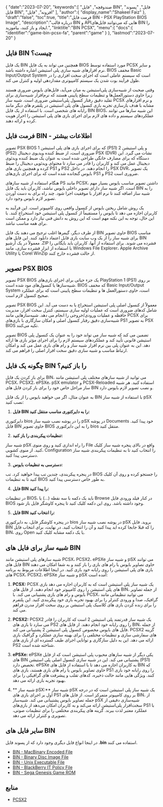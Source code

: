 {
   "date":"2023-07-20",
   "keywords":[
"صندوقچه",
"فایل BIN",
"فایل",
"پسوند فایل BIN",
"افزونه",
"فایل"
],
   "author":{
      "display_name":"Shakeel Faiz"
},
   "draft":"false",
   "toc":true,
   "title":"فرمت فایل BIN - PSX PlayStation BIOS Image",
   "description":"درباره قالب BIN و APIهایی که می‌توانند فایل‌های BIN را ایجاد و باز کنند، بیاموزید.",
   "linktitle":"BIN PCSX",
   "menu":{
      "docs":{
         "identifier":"game-bin-pcsx-fa",
         "parent":"game"
}
},
   "lastmod":"2023-07-20"
}

## فایل BIN چیست؟

یک فایل BIN همچنین می تواند به یک فایل BIOS مورد استفاده توسط PCSX و سایر نرم افزارهای شبیه سازی پلی استیشن اشاره داشته باشد. BIOS مخفف Basic Input/Output System است که سیستم عاملی است که اجزای سخت افزاری را در طول فرآیند بوت شدن یک سیستم کامپیوتری مقداردهی اولیه و کنترل می کند.

وقتی صحبت از شبیه‌سازی پلی‌استیشن به میان می‌آید، فایل‌های بایوس ضروری هستند زیرا حاوی دستورالعمل‌ها و تنظیمات سطح پایینی هستند که نرم‌افزار شبیه‌سازی برای تقلید دقیق رفتار کنسول پلی‌استیشن ضروری است. شبیه ساز PCSX و نرم افزارهای مشابه با هدف بازسازی تجربه بازی کنسول های پلی استیشن در پلتفرم های دیگر مانند رایانه های شخصی است. با استفاده از یک فایل BIN BIOS، این شبیه سازها می توانند عملکردهای سیستم و داده های لازم برای اجرای بازی های پلی استیشن را احراز هویت کرده و ارائه دهند.

## فرمت فایل BIN - اطلاعات بیشتر 

تصویر PSX BIOS که برای اجرای بازی های پلی استیشن 1 (PS1) و پلی استیشن 2 (PS2) ضروری است، از ضبط کننده ویدیوی دیجیتال PSX (DVR) نشات می گیرد. این دستگاه که برای مصارف خانگی طراحی شده است به عنوان یک ضبط کننده ویدئوی دیجیتال عمل می کند و کاربران را قادر می سازد تا محتوای ویدئویی دیجیتال را ضبط کرده و همچنین بازی های PS1 و PS2 را انجام دهند. در داخل PSX DVR، یک تصویر بایوس گنجانده شده است که برای اجرای بازی‌های PS1 و PS2 ضروری است.

هنگام استفاده از شبیه سازهای PS مانند PCSX، داشتن تصویر مناسب بایوس بسیار مهم است. اگر شبیه ساز دارای تصویر داخلی بایوس نباشد، کاربران باید یک فایل BIN را به شبیه ساز اضافه کنند تا نرم افزار با موفقیت اجرا شود. چند راه برای به دست آوردن تصویر لازم بایوس وجود دارد.

یک روش شامل ریختن بایوس از کنسول واقعی روی کامپیوتر است. این فرآیند به کاربران اجازه می دهد تا بایوس را مستقیماً از کنسول پلی استیشن خود استخراج کنند. با این حال، توجه به این نکته مهم است که این روش به دانش فنی نیاز دارد و ممکن است برای همه مناسب نباشد.

از طرف دیگر، گیمرها اغلب ترجیح می دهند یک فایل BIN حاوی تصویر BIOS مناسب برای شبیه ساز را از یک وب سایت بازی قابل اعتماد دانلود کنند. این فایل های BIN معمولاً در یک آرشیو .ZIP فشرده می شوند. برای استفاده از آنها، کاربران باید بایگانی را با استفاده از ابزار فشرده سازی، مانند Windows File Explorer، Apple Archive Utility یا Corel WinZip از حالت فشرده خارج کنند.

## تصویر PSX BIOS

تصویر PSX BIOS یک جزء حیاتی برای اجرای بازی‌های PlayStation 1 (PS1) بر روی شبیه‌سازها یا کنسول‌های مود شده است. BIOS که مخفف Basic Input/Output System است، حاوی دستورالعمل ها و تنظیمات سطح پایینی است که برای عملکرد صحیح کنسول لازم است.

تصویر PSX BIOS معمولاً از کنسول اصلی پلی استیشن استخراج یا به دست می آید. این شامل کدهای ضروری است که عملیات اولیه سازی سیستم، کنترل سخت افزار، مدیریت حافظه و عملیات ورودی/خروجی را انجام می دهد. شبیه‌سازهایی مانند PCSX برای شبیه‌سازی دقیق رفتار کنسول اصلی و امکان سازگاری با بازی‌های PS1 به تصویر PSX BIOS تکیه می‌کنند.

تصویر BIOS تضمین می کند که شبیه ساز می تواند خود را به عنوان یک کنسول پلی استیشن قانونی تأیید کند و عملکردهای سیستم لازم را برای اجرای مؤثر بازی ها ارائه دهد. این به عنوان پلی بین نرم افزار شبیه ساز و رام های بازی عمل می کند و امکان ارتباط مناسب و شبیه سازی دقیق سخت افزار اصلی را فراهم می کند.

## چگونه یک فایل BIN را باز کنیم؟

برای باز کردن یک فایل BIN، می توانید از شبیه سازهای مختلف پلی استیشن مانند PCSX، PCSX2، ePSXe، pSX emulator و PCSX-Reloaded استفاده کنید. هر شبیه ساز مراحل خاص خود را برای باز کردن فایل های BIN و نصب تصویر لازم بایوس دارد.

به عنوان مثال، اگر می خواهید بایوس را از یک فایل BIN با استفاده از شبیه ساز pSX نصب کنید:

1. **فایل BIN را به دایرکتوری مناسب منتقل کنید:**

دایرکتوری bios را در پوشه نصب شبیه ساز pSX در پوشه Documents خود پیدا کنید. فایل BIN حاوی تصویر BIOS را به این دایرکتوری bios منتقل کنید.

2. **تنظیمات پیکربندی را باز کنید:**

شبیه ساز pSX را راه اندازی کنید و روی منوی File واقع در بالای پنجره شبیه ساز کلیک کنید. از منوی کشویی، Configuration را انتخاب کنید تا به تنظیمات پیکربندی شبیه ساز دسترسی پیدا کنید.

3. **دسترسی به تنظیمات بایوس:**

در پنجره پیکربندی، چندین تب پیدا خواهید کرد. تب BIOS را جستجو کرده و روی آن کلیک کنید تا به تنظیمات BIOS به طور خاص دسترسی پیدا کنید.

4. **فایل BIN را پیدا کنید:**

در تنظیمات BIOS، باید یک دکمه با سه نقطه (...) یا Browse در کنار فیلد ورودی فایل BIOS وجود داشته باشد. روی این دکمه کلیک کنید تا پنجره کاوشگر فایل باز شود.

5. **فایل BIN را انتخاب کنید:**

در پنجره کاوشگر فایل، به دایرکتوری bios در پوشه نصب شبیه ساز pSX بروید. فایل BIN را که قبلا جابجا کرده اید پیدا کنید و آن را انتخاب کنید. در نهایت، برای انتخاب فایل BIN، روی Open یا یک دکمه مشابه کلیک کنید.

## شبیه ساز برای فایل های BIN

شبیه سازهای پلی استیشن مانند PCSX، PCSX2، ePSXe و شبیه ساز pSX می توانند فایل های BIN حاوی تصاویر بایوس یا رام های بازی را باز کنند و به شما امکان می دهند بازی های پلی استیشن را روی رایانه خود بازی کنید. در اینجا اطلاعات مربوط به برنامه های PCSX، PCSX2، ePSXe و شبیه ساز pSX آمده است:

1. **PCSX:** PCSX یک شبیه ساز پلی استیشن است که به کاربران اجازه می دهد بازی های پلی استیشن را روی کامپیوتر خود انجام دهند. از فایل های BIN، از جمله تصاویر بایوس و رام های بازی پشتیبانی می کند. با PCSX، می توانید تنظیماتی مانند گرافیک، صدا و ورودی کنترلر را برای بهبود تجربه بازی خود پیکربندی کنید. این پلتفرم را برای زنده کردن بازی های کلاسیک پلی استیشن بر روی سخت افزار مدرن فراهم می کند.

2. **PCSX2:** PCSX2 یک شبیه ساز قدرتمند پلی استیشن 2 است که کاربران را قادر می سازد تا بازی های PS2 را روی رایانه خود انجام دهند. از فایل های BIN، از جمله فایل های بایوس مخصوص کنسول پلی استیشن 2 پشتیبانی می کند. PCSX2 گزینه های سفارشی سازی و تنظیمات مختلفی را برای بهینه سازی عملکرد و گرافیک بازی ارائه می دهد. این به دلیل سازگاری و توانایی اجرای طیف گسترده ای از بازی های PS2 شناخته شده است.

3. **ePSXe:** ePSXe یکی دیگر از شبیه سازهای محبوب پلی استیشن است که از فایل های BIN پشتیبانی می کند. این در شبیه سازی کنسول اصلی پلی استیشن (PS1) تخصص دارد. ePSXe به کاربران اجازه می دهد تا با استفاده از فایل های BIN که حاوی تصاویر بایوس یا رام های بازی هستند، بازی های PS1 را روی رایانه خود بازی کنند. ویژگی هایی مانند حالت ذخیره، کدهای تقلب و پیشرفت های گرافیکی را برای بهبود تجربه بازی ارائه می دهد.

4. ** شبیه ساز pSX:** شبیه ساز pSX یک شبیه ساز پلی استیشن است که در درجه اول بر اجرای بازی های PS1 بر روی کامپیوتر متمرکز است. از فایل های BIN، از جمله تصاویر بایوس پشتیبانی می کند. شبیه‌ساز pSX شبیه‌سازی دقیقی از سخت‌افزار پلی‌استیشن ارائه می‌کند و به کاربران امکان می‌دهد از بازی‌های PS1 با عملکرد معتبر لذت ببرند. گزینه های پیکربندی مختلفی را برای تنظیمات صوتی، تصویری و کنترلر ارائه می دهد.

## سایر فایل های BIN

در اینجا انواع فایل دیگری وجود دارد که از پسوند فایل **.bin** استفاده می کنند.

- [BIN - MacBinary Encoded File](/compression/bin/)
- [BIN - Binary Disc Image File](/disc-and-media/bin/)
- [BIN - Unix Executable File](/executable/bin/)
- [BIN - BlackBerry IT Policy File](/settings/bin/)
- [BIN - Sega Genesis Game ROM](/game/bin/)

## منابع
* [PCSX2](https://en.wikipedia.org/wiki/PCSX2)


